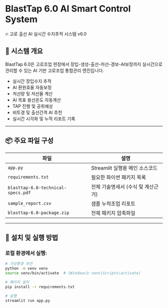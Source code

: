 # BlastTap 6.0 AI Smart Control System

🔥 고로 출선 AI 실시간 수지추적 시스템 v6.0

## 📌 시스템 개요

BlastTap 6.0은 고로조업 현장에서 장입-생성-출선-저선-경보-AI보정까지 실시간으로 관리할 수 있는 
AI 기반 고로조업 통합관리 엔진입니다.

- 실시간 장입수지 추적
- AI 환원효율 자동보정
- 저선량 및 저선율 계산
- AI 목표 용선온도 자동계산
- TAP 진행 및 공취예상
- 비트경 및 출선간격 AI 추천
- 실시간 시각화 및 누적 리포트 기록

---

## 📦 주요 파일 구성

| 파일 | 설명 |
|---|---|
| `app.py` | Streamlit 실행용 메인 소스코드 |
| `requirements.txt` | 필요한 파이썬 패키지 목록 |
| `blasttap-6.0-technical-specs.pdf` | 전체 기술명세서 (수식 및 계산근거) |
| `sample_report.csv` | 샘플 누적조업 리포트 |
| `blasttap-6.0-package.zip` | 전체 패키지 압축파일 |

---

## 🚀 설치 및 실행 방법

### 로컬 환경에서 실행:

```bash
# 가상환경 추천
python -m venv venv
source venv/bin/activate  # (Windows는 venv\Scripts\activate)

# 패키지 설치
pip install -r requirements.txt

# 실행
streamlit run app.py